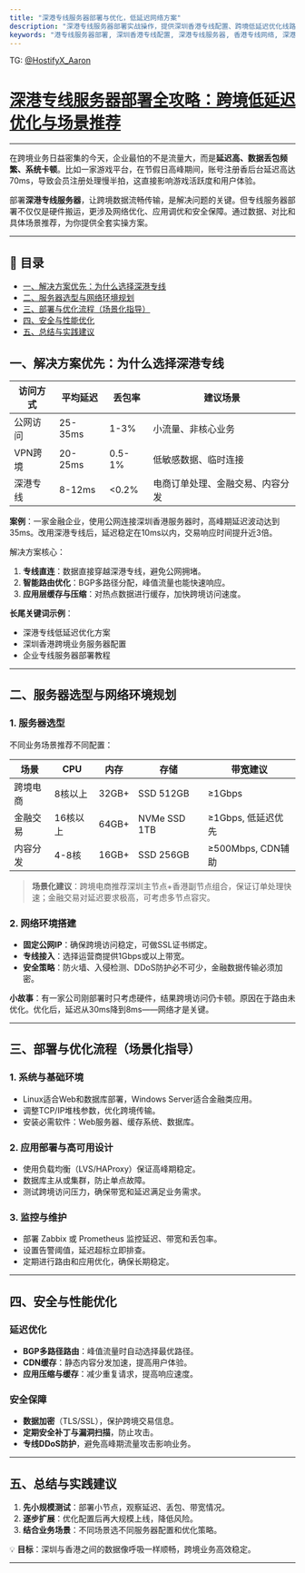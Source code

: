 ```yaml
---
title: "深港专线服务器部署与优化，低延迟网络方案"
description: "深港专线服务器部署实战操作，提供深圳香港专线配置、跨境低延迟优化线路应用方案，保障网络高速稳定。"
keywords: "港专线服务器部署, 深圳香港专线配置, 深港专线服务器, 香港专线网络, 深港专线直连"
---
```

TG: [@HostifyX_Aaron](https://t.me/HostifyX_Aaron)

# [深港专线服务器部署全攻略：跨境低延迟优化与场景推荐](https://www.hostifyx.com/zh/hk-iepl/)



---

在跨境业务日益密集的今天，企业最怕的不是流量大，而是**延迟高、数据丢包频繁、系统卡顿**。比如一家游戏平台，在节假日高峰期间，账号注册香后台延迟高达70ms，导致会员注册处理慢半拍，这直接影响游戏活跃度和用户体验。

部署**深港专线服务器**，让跨境数据流畅传输，是解决问题的关键。但专线服务器部署不仅仅是硬件搬运，更涉及网络优化、应用调优和安全保障。通过数据、对比和具体场景推荐，为你提供全套实操方案。

---
## 📖 目录
- [一、解决方案优先：为什么选择深港专线](#一解决方案优先为什么选择深港专线)
- [二、服务器选型与网络环境规划](#二服务器选型与网络环境规划)
- [三、部署与优化流程（场景化指导）](#三部署与优化流程场景化指导)
- [四、安全与性能优化](#四安全与性能优化)
- [五、总结与实践建议](#五总结与实践建议)

## 一、解决方案优先：为什么选择深港专线

| 访问方式 | 平均延迟 | 丢包率 | 建议场景 |
|-----------|-----------|--------|-----------|
| 公网访问 | 25-35ms | 1-3% | 小流量、非核心业务 |
| VPN跨境 | 20-25ms | 0.5-1% | 低敏感数据、临时连接 |
| 深港专线 | 8-12ms | <0.2% | 电商订单处理、金融交易、内容分发 |

**案例**：一家金融企业，使用公网连接深圳香港服务器时，高峰期延迟波动达到35ms。改用深港专线后，延迟稳定在10ms以内，交易响应时间提升近3倍。

解决方案核心：  
1. **专线直连**：数据直接穿越深港专线，避免公网拥堵。  
2. **智能路由优化**：BGP多路径分配，峰值流量也能快速响应。  
3. **应用层缓存与压缩**：对热点数据进行缓存，加快跨境访问速度。

**长尾关键词示例**：  
- 深港专线低延迟优化方案  
- 深圳香港跨境业务服务器配置  
- 企业专线服务器部署教程

---

## 二、服务器选型与网络环境规划

### 1. 服务器选型
不同业务场景推荐不同配置：

| 场景 | CPU | 内存 | 存储 | 带宽建议 |
|------|-----|-----|------|----------|
| 跨境电商 | 8核以上 | 32GB+ | SSD 512GB | ≥1Gbps |
| 金融交易 | 16核以上 | 64GB+ | NVMe SSD 1TB | ≥1Gbps, 低延迟优先 |
| 内容分发 | 4-8核 | 16GB+ | SSD 256GB | ≥500Mbps, CDN辅助 |

> **场景化建议**：跨境电商推荐深圳主节点+香港副节点组合，保证订单处理快速；金融交易对延迟要求极高，可考虑多节点容灾。

### 2. 网络环境搭建
- **固定公网IP**：确保跨境访问稳定，可做SSL证书绑定。  
- **专线接入**：选择运营商提供1Gbps或以上带宽。  
- **安全策略**：防火墙、入侵检测、DDoS防护必不可少，金融数据传输必须加密。

**小故事**：有一家公司刚部署时只考虑硬件，结果跨境访问仍卡顿。原因在于路由未优化。优化后，延迟从30ms降到8ms——网络才是关键。

---

## 三、部署与优化流程（场景化指导）

### 1. 系统与基础环境
- Linux适合Web和数据库部署，Windows Server适合金融类应用。  
- 调整TCP/IP堆栈参数，优化跨境传输。  
- 安装必需软件：Web服务器、缓存系统、数据库。  

### 2. 应用部署与高可用设计
- 使用负载均衡（LVS/HAProxy）保证高峰期稳定。  
- 数据库主从或集群，防止单点故障。  
- 测试跨境访问压力，确保带宽和延迟满足业务需求。  

### 3. 监控与维护
- 部署 Zabbix 或 Prometheus 监控延迟、带宽和丢包率。  
- 设置告警阈值，延迟超标立即排查。  
- 定期进行路由和应用优化，确保长期稳定。  

---

## 四、安全与性能优化

### 延迟优化
- **BGP多路径路由**：峰值流量时自动选择最优路径。  
- **CDN缓存**：静态内容分发加速，提高用户体验。  
- **应用压缩与缓存**：减少重复请求，提高响应速度。  

### 安全保障
- **数据加密**（TLS/SSL），保护跨境交易信息。  
- **定期安全补丁与漏洞扫描**，防止攻击。  
- **专线DDoS防护**，避免高峰期流量攻击影响业务。  

---

## 五、总结与实践建议

1. **先小规模测试**：部署小节点，观察延迟、丢包、带宽情况。  
2. **逐步扩展**：优化配置后再大规模上线，降低风险。  
3. **结合业务场景**：不同场景选不同服务器配置和优化策略。

💡 **目标**：深圳与香港之间的数据像呼吸一样顺畅，跨境业务高效稳定。

---

